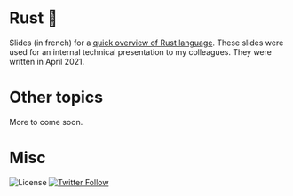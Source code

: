 # Rust &#129408; 

Slides (in french) for a [quick overview of Rust language](https://dev.ludorg.net/rust-slides/quick-overview/). These slides were used for an internal technical presentation to my colleagues. They were written in April 2021.

# Other topics

More to come soon.

# Misc

![License](https://img.shields.io/github/license/Ludorg/ludorg.github.io) [![Twitter Follow](https://img.shields.io/twitter/follow/Ludorg1?style=social])](https://twitter.com/Ludorg1?ref_src=twsrc%5Etfw)
